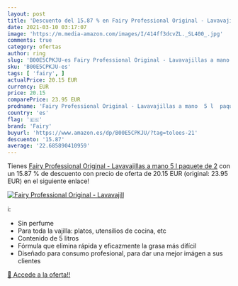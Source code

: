 ```yaml
---
layout: post
title: 'Descuento del 15.87 % en Fairy Professional Original - Lavavajill'
date: 2021-03-10 03:17:07
image: 'https://m.media-amazon.com/images/I/414ff3dcvZL._SL400_.jpg'
comments: true
category: ofertas
author: ring
slug: 'B00E5CPKJU-es Fairy Professional Original - Lavavajillas a mano 5 l...'
sku: 'B00E5CPKJU-es'
tags: [ 'fairy', ]
actualPrice: 20.15 EUR
currency: EUR
price: 20.15
comparePrice: 23.95 EUR
prodname: 'Fairy Professional Original - Lavavajillas a mano  5 l  paquete de 2'
country: 'es'
flag: '🇪🇸'
brand: 'Fairy'
buyurl: 'https://www.amazon.es/dp/B00E5CPKJU/?tag=tolees-21'
descuento: '15.87'
average: '22.685890410959'
---
```


Tienes [Fairy Professional Original - Lavavajillas a mano  5 l  paquete de 2](https://www.amazon.es/dp/B00E5CPKJU/?tag=tolees-21) con un 15.87 % de descuento con precio de oferta de 20.15 EUR (original: 23.95 EUR) en el siguiente enlace!

[![Fairy Professional Original - Lavavajill](https://m.media-amazon.com/images/I/414ff3dcvZL._SL400_.jpg)](https://www.amazon.es/dp/B00E5CPKJU/?tag=tolees-21)

ℹ️:

- Sin perfume
- Para toda la vajilla: platos, utensilios de cocina, etc
- Contenido de 5 litros
- Fórmula que elimina rápida y eficazmente la grasa más difícil
- Diseñado para consumo profesional, para dar una mejor imágen a sus clientes

[🛒 Accede a la oferta!!](https://www.amazon.es/dp/B00E5CPKJU/?tag=tolees-21)
